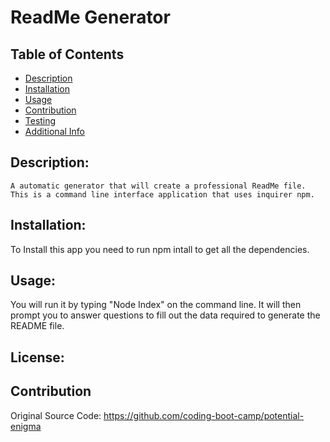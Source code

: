 # ReadMe Generator
## Table of Contents 
- [Description](#description)
- [Installation](#installation)
- [Usage](#usage)
- [Contribution](#contribution)
- [Testing](#testing)
- [Additional Info](#additional-info)
## Description:
    A automatic generator that will create a professional ReadMe file.  This is a command line interface application that uses inquirer npm.
## Installation:
To Install this app you need to run npm intall to get all the dependencies.
## Usage:
You will run it by typing "Node Index" on the command line.  It will then prompt you to answer questions to fill out the data required to generate the README file. 
## License:
## Contribution
Original Source Code: https://github.com/coding-boot-camp/potential-enigma

